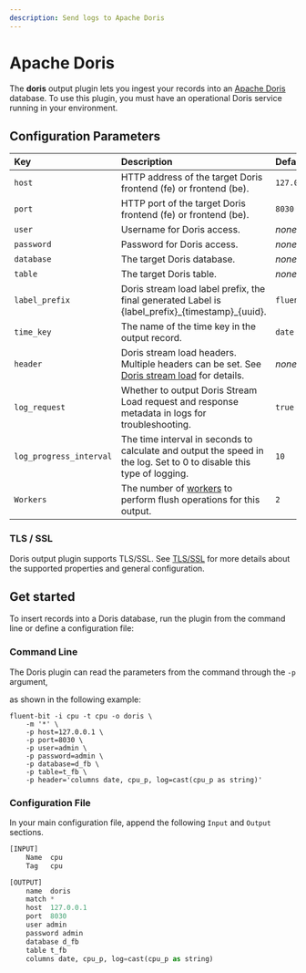 ```yaml
---
description: Send logs to Apache Doris
---
```


# Apache Doris

The **doris** output plugin lets you ingest your records into an
[Apache Doris](https://doris.apache.org) database. To use this plugin, you must have an
operational Doris service running in your environment.

## Configuration Parameters

| Key | Description | Default |
| :--- | :--- | :--- |
| `host` | HTTP address of the target Doris frontend (fe) or frontend (be). | `127.0.0.1` |
| `port` | HTTP port of the target Doris frontend (fe) or frontend (be). | `8030` |
| `user` | Username for Doris access. | _none_ |
| `password` | Password for Doris access. | _none_ |
| `database` | The target Doris database. | _none_ |
| `table` | The target Doris table. | _none_ |
| `label_prefix` | Doris stream load label prefix, the final generated Label is {label_prefix}\_{timestamp}\_{uuid}. | `fluentbit` |
| `time_key` | The name of the time key in the output record. | `date` |
| `header` | Doris stream load headers. Multiple headers can be set. See [Doris stream load](https://doris.apache.org/docs/data-operate/import/import-way/stream-load-manual) for details. | _none_ |
| `log_request` | Whether to output Doris Stream Load request and response metadata in logs for troubleshooting. | `true` |
| `log_progress_interval` | The time interval in seconds to calculate and output the speed in the log. Set to 0 to disable this type of logging. | `10` |
| `Workers` | The number of [workers](../../administration/multithreading.md#outputs) to perform flush operations for this output. | `2` |

### TLS / SSL

Doris output plugin supports TLS/SSL. See [TLS/SSL](../../administration/transport-security.md)
for more details about the supported properties and general configuration.

## Get started

To insert records into a Doris database, run the plugin from the command line or define a configuration file:

### Command Line

The Doris plugin can read the parameters from the command through the `-p` argument,

as shown in the following example:

```shell copy
fluent-bit -i cpu -t cpu -o doris \
    -m '*' \
    -p host=127.0.0.1 \
    -p port=8030 \
    -p user=admin \
    -p password=admin \
    -p database=d_fb \
    -p table=t_fb \
    -p header='columns date, cpu_p, log=cast(cpu_p as string)'
```

### Configuration File

In your main configuration file, append the following `Input` and `Output` sections.

```python copy
[INPUT]
    Name  cpu
    Tag   cpu

[OUTPUT]
    name  doris
    match *
    host  127.0.0.1
    port  8030
    user admin
    password admin
    database d_fb
    table t_fb
    columns date, cpu_p, log=cast(cpu_p as string)
```